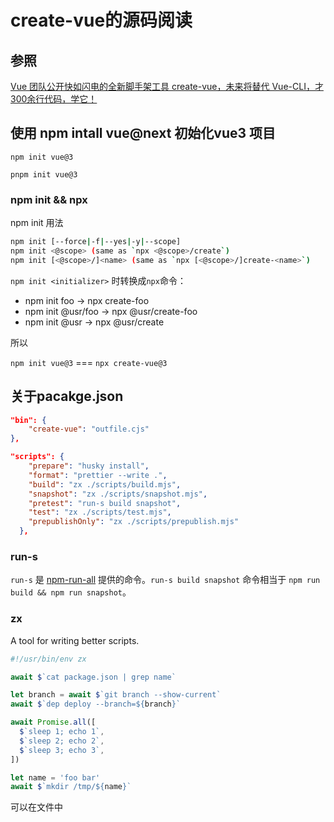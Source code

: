 # create-vue的源码阅读

## 参照
[Vue 团队公开快如闪电的全新脚手架工具 create-vue，未来将替代 Vue-CLI，才300余行代码，学它！](https://juejin.cn/post/7018344866811740173)


## 使用 npm intall vue@next 初始化vue3 项目

``` shell
npm init vue@3
```

```shell
pnpm init vue@3
```

### npm init && npx
npm init 用法

``` sh
npm init [--force|-f|--yes|-y|--scope]
npm init <@scope> (same as `npx <@scope>/create`)
npm init [<@scope>/]<name> (same as `npx [<@scope>/]create-<name>`)

```
`npm init <initializer>` 时转换成`npx`命令：

-   npm init foo -> npx create-foo
-   npm init @usr/foo -> npx @usr/create-foo
-   npm init @usr -> npx @usr/create

所以

`npm init vue@3` === `npx create-vue@3`

## 关于pacakge.json

``` json
"bin": {
    "create-vue": "outfile.cjs"
},

"scripts": {
    "prepare": "husky install",
    "format": "prettier --write .",
    "build": "zx ./scripts/build.mjs",
    "snapshot": "zx ./scripts/snapshot.mjs",
    "pretest": "run-s build snapshot",
    "test": "zx ./scripts/test.mjs",
    "prepublishOnly": "zx ./scripts/prepublish.mjs"
  },
```

### run-s
`run-s` 是 [npm-run-all](https://link.juejin.cn/?target=https%3A%2F%2Fgithub.com%2Fmysticatea%2Fnpm-run-all%2Fblob%2FHEAD%2Fdocs%2Frun-s.md "https://github.com/mysticatea/npm-run-all/blob/HEAD/docs/run-s.md") 提供的命令。`run-s build snapshot` 命令相当于 `npm run build && npm run snapshot`。

### zx
A tool for writing better scripts.

```js
#!/usr/bin/env zx

await $`cat package.json | grep name`

let branch = await $`git branch --show-current`
await $`dep deploy --branch=${branch}`

await Promise.all([
  $`sleep 1; echo 1`,
  $`sleep 2; echo 2`,
  $`sleep 3; echo 3`,
])

let name = 'foo bar'
await $`mkdir /tmp/${name}`
```

可以在文件中